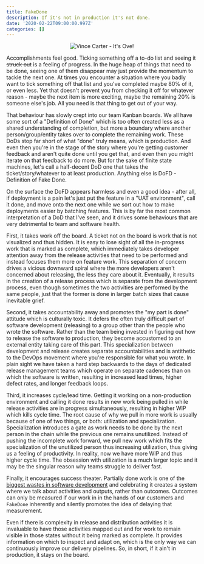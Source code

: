 ```yaml
---
title: FakeDone
description: If it's not in production it's not done.
date: '2020-02-22T09:00:00.997Z'
categories: []
---
```


<div style="text-align: center"><img src="/images/vince-carter.jpg" alt="Vince Carter - It's Ove!"/></div>

Accomplishments feel good. Ticking something off a to-do list and seeing it ~~struck out~~ is a feeling of progress. In the huge heap of things that need to be done, seeing one of them disappear may just provide the momentum to tackle the next one. At times you encounter a situation where you badly want to tick something off that list and you've completed maybe 80% of it, or even less. Yet that doesn't prevent you from checking it off for whatever reason - maybe the next item is more exciting, maybe the remaining 20% is someone else's job. All you need is that thing to get out of your way.

That behaviour has slowly crept into our team Kanban boards. We all have some sort of a "Definition of Done" which is too often created less as a shared understanding of completion, but more a boundary where another person/group/entity takes over to complete the remaining work. These DoDs stop far short of what "done" truly means, which is production. And even then you're in the stage of the story where you're getting customer feedback and aren't quite done until you get that, and even then you might iterate on that feedback to do more. But for the sake of finite state machines, let's call a half-decent DoD one that takes the ticket/story/whatever to at least production. Anything else is DoFD - Definition of Fake Done.

On the surface the DoFD appears harmless and even a good idea - after all, if deployment is a pain let's just put the feature in a "UAT environment", call it done, and move onto the next one while we sort out how to make deployments easier by batching features. This is by far the most common interpretation of a DoD that I've seen, and it drives some behaviours that are very detrimental to team and software health.

First, it takes work off the board. A ticket not on the board is work that is not visualized and thus hidden. It is easy to lose sight of all the in-progress work that is marked as complete, which immediately takes developer attention away from the release activities that need to be performed and instead focuses them more on feature work. This separation of concern drives a vicious downward spiral where the more developers aren't concerned about releasing, the less they care about it. Eventually, it results in the creation of a release process which is separate from the development process, even though sometimes the two activities are performed by the same people, just that the former is done in larger batch sizes that cause inevitable grief.

Second, it takes accountability away and promotes the "my part is done" attitude which is culturally toxic. It defers the often truly difficult part of software development (releasing) to a group other than the people who wrote the software. Rather than the team being invested in figuring out how to release the software to production, they become accustomed to an external entity taking care of this part. This specialization between development and release creates separate accountabilities and is antithetic to the DevOps movement where you're responsible for what you wrote. In plain sight we have taken a hard step backwards to the days of dedicated release management teams which operate on separate cadences than on which the software is written, resulting in increased lead times, higher defect rates, and longer feedback loops.

Third, it increases cycle/lead time. Getting it working on a non-production environment and calling it done results in new work being pulled in while release activities are in progress simultaneously, resulting in higher WIP which kills cycle time. The root cause of why we pull in more work is usually because of one of two things, or both: utilization and specialization. Specialization introduces a gate as work needs to be done by the next person in the chain while the previous one remains unutilized. Instead of pushing the incomplete work forward, we pull new work which fits the specialization of the unutilized person thus increasing utilization, thus giving us a feeling of productivity. In reality, now we have more WIP and thus higher cycle time. The obsession with utilization is a much larger topic and it may be the singular reason why teams struggle to deliver fast.

Finally, it encourages success theater. Partially done work is one of the [biggest wastes in software development](https://zararsiddiqi.com/2019-07-22-examples-of-seven-wastes-of-software-development/) and celebrating it creates a system where we talk about activities and outputs, rather than outcomes. Outcomes can only be measured if our work in in the hands of our customers and `FakeDone` inherently and silently promotes the idea of delaying that measurement.

Even if there is complexity in release and distribution activities it is invaluable to have those activities mapped out and for work to remain visible in those states without it being marked as complete. It provides information on which to inspect and adapt on, which is the only way we can continuously improve our delivery pipelines. So, in short, if it ain't in production, it stays on the  board.
